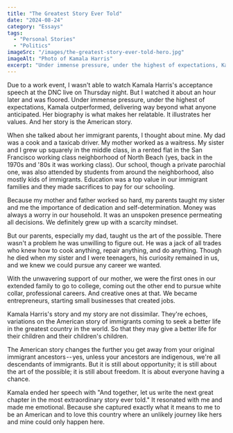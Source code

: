 ```yaml
---
title: "The Greatest Story Ever Told"
date: "2024-08-24"
category: "Essays"
tags:
  - "Personal Stories"
  - "Politics"
imageSrc: "/images/the-greatest-story-ever-told-hero.jpg"
imageAlt: "Photo of Kamala Harris"
excerpt: "Under immense pressure, under the highest of expectations, Kamala Harris outperformed in her acceptance speech at the DNC, delivering way beyond what anyone anticipated. Her biography is what makes her relatable. It illustrates her values. And her story is the American story."
---
```

Due to a work event, I wasn't able to watch Kamala Harris's acceptance speech at the DNC live on Thursday night. But I watched it about an hour later and was floored. Under immense pressure, under the highest of expectations, Kamala outperformed, delivering way beyond what anyone anticipated. Her biography is what makes her relatable. It illustrates her values. And her story is the American story.

When she talked about her immigrant parents, I thought about mine. My dad was a cook and a taxicab driver. My mother worked as a waitress. My sister and I grew up squarely in the middle class, in a rented flat in the San Francisco working class neighborhood of North Beach (yes, back in the 1970s and '80s it was working class). Our school, though a private parochial one, was also attended by students from around the neighborhood, also mostly kids of immigrants. Education was a top value in our immigrant families and they made sacrifices to pay for our schooling.

Because my mother and father worked so hard, my parents taught my sister and me the importance of dedication and self-determination. Money was always a worry in our household. It was an unspoken presence permeating all decisions. We definitely grew up with a scarcity mindset.

But our parents, especially my dad, taught us the art of the possible. There wasn't a problem he was unwilling to figure out. He was a jack of all trades who knew how to cook anything, repair anything, and do anything. Though he died when my sister and I were teenagers, his curiosity remained in us, and we knew we could pursue any career we wanted.

With the unwavering support of our mother, we were the first ones in our extended family to go to college, coming out the other end to pursue white collar, professional careers. And creative ones at that. We became entrepreneurs, starting small businesses that created jobs.

Kamala Harris's story and my story are not dissimilar. They're echoes, variations on the American story of immigrants coming to seek a better life in the greatest country in the world. So that they may give a better life for their children and their children's children.

The American story changes the further you get away from your original immigrant ancestors -- yes, unless your ancestors are indigenous, we're all descendants of immigrants. But it is still about opportunity; it is still about the art of the possible; it is still about freedom. It is about everyone having a chance.

Kamala ended her speech with "And together, let us write the next great chapter in the most extraordinary story ever told." It resonated with me and made me emotional. Because she captured exactly what it means to me to be an American and to love this country where an unlikely journey like hers and mine could only happen here.